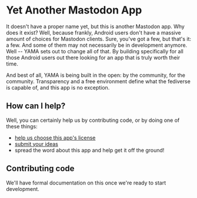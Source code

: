 # Yet Another Mastodon App
It doesn't have a proper name yet, but this is another Mastodon app. Why does it exist? Well, because frankly, Android users don't have a massive amount of choices for Mastodon clients. Sure, you've got a few, but that's it: a few. And some of them may not necessarily be in development anymore. Well -- YAMA sets out to change all of that. By building specifically for all those Android users out there looking for an app that is truly worth their time.

And best of all, YAMA is being built in the open: by the community, for the community. Transparency and a free environment define what the fediverse is capable of, and this app is no exception.

## How can I help?
Well, you can certainly help us by contributing code, or by doing one of these things:
- [help us choose this app's license](https://github.com/sladewatkins/YetAnotherMastodonApp/issues/1)
- [submit your ideas](https://github.com/sladewatkins/YetAnotherMastodonApp/discussions/categories/ideas)
- spread the word about this app and help get it off the ground!

## Contributing code
We'll have formal documentation on this once we're ready to start development.
